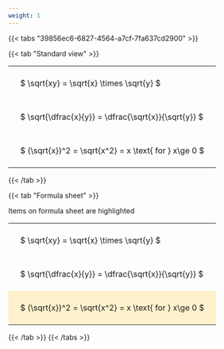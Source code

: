```yaml
---
weight: 1
---
```


{{< tabs "39856ec6-6827-4564-a7cf-7fa637cd2900" >}}

{{< tab "Standard view" >}}

<style type="text/css">
#T_1ccd8 th.col_heading {
  text-align: left;
  font-size: 1em;
}
#T_1ccd8 td {
  text-align: left;
  font-size: 1em;
  padding: 1.5em;
}
</style>
<table id="T_1ccd8">
  <thead>
  </thead>
  <tbody>
    <tr>
      <td id="T_1ccd8_row0_col0" class="data row0 col0" >$ \sqrt{xy} = \sqrt{x} \times \sqrt{y} $</td>
    </tr>
    <tr>
      <td id="T_1ccd8_row1_col0" class="data row1 col0" >$ \sqrt{\dfrac{x}{y}} = \dfrac{\sqrt{x}}{\sqrt{y}} $</td>
    </tr>
    <tr>
      <td id="T_1ccd8_row2_col0" class="data row2 col0" >$ (\sqrt{x})^2 = \sqrt{x^2} = x \text{ for } x\ge 0 $</td>
    </tr>
  </tbody>
</table>
{{< /tab >}}

{{< tab "Formula sheet" >}}

Items on formula sheet are highlighted 
<br>
<style type="text/css">
#T_987cd th.col_heading {
  text-align: left;
  font-size: 1em;
}
#T_987cd td {
  text-align: left;
  font-size: 1em;
  padding: 1.5em;
}
#T_987cd_row0_col0, #T_987cd_row1_col0 {
  background-color: rgba(0,0,0,0);
}
#T_987cd_row2_col0 {
  background-color: rgba(255,194,10, 0.2);
}
</style>
<table id="T_987cd">
  <thead>
  </thead>
  <tbody>
    <tr>
      <td id="T_987cd_row0_col0" class="data row0 col0" >$ \sqrt{xy} = \sqrt{x} \times \sqrt{y} $</td>
    </tr>
    <tr>
      <td id="T_987cd_row1_col0" class="data row1 col0" >$ \sqrt{\dfrac{x}{y}} = \dfrac{\sqrt{x}}{\sqrt{y}} $</td>
    </tr>
    <tr>
      <td id="T_987cd_row2_col0" class="data row2 col0" >$ (\sqrt{x})^2 = \sqrt{x^2} = x \text{ for } x\ge 0 $</td>
    </tr>
  </tbody>
</table>
{{< /tab >}}
{{< /tabs >}}